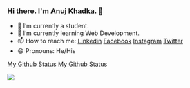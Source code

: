 ### Hi there. I'm Anuj Khadka. 👋

<!--
**Anuj-Khadka/Anuj-Khadka** is a ✨ _special_ ✨ repository because its `README.md` (this file) appears on your GitHub profile.

Here are some ideas to get you started:

- 👯 I’m looking to collaborate on ...
- 🤔 I’m looking for help with ...
- 💬 Ask me about ...

- ⚡ Fun fact: ...
-->
- 🔭 I’m currently a student.
- 🌱 I’m currently learning Web Development.
- 📫 How to reach me: 
[Linkedin](https://www.linkedin.com/in/anuj-khadka-821b0a210/) 
[Facebook]()
[Instagram](https://www.instagram.com/anuj_khadka008/)
[Twitter](https://twitter.com/Anuj_Khadka008)
- 😄 Pronouns: He/His


[My Github Status](https://github-readme-stats.vercel.app/api?username=Anuj-Khadka&show_icons=true&theme=dark&&border_radius=15%)
[My Github Status](https://github-readme-stats.vercel.app/api?username=Anuj-Khadka&&show_icons=true&theme=dark&border_radius=15%&title_color=ffffff&icon_color=bb2acf&text_color=daf7dc&bg_color=151515)
<p align="left"> <img src="https://github-readme-stats.vercel.app/api?username=Anuj-Khadka&&show_icons=true&theme=dark&border_radius=15%&title_color=ffffff&icon_color=bb2acf&text_color=daf7dc&bg_color=151515" />
